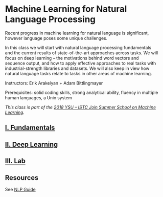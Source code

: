 # Machine Learning for Natural Language Processing

Recent progress in machine learning for natural language is significant, however language poses some unique challenges.

In this class we will start with natural language processing fundamentals and the current results of state-of-the-art approaches across tasks.  We will focus on deep learning – the motivations behind word vectors and sequence output, and how to apply effective approaches to real tasks with industrial-strength libraries and datasets.
We will also keep in view how natural language tasks relate to tasks in other areas of machine learning. 

Instructors: Erik Arakelyan + Adam Bittlingmayer

Prerequisites: solid coding skills, strong analytical ability, fluency in multiple human languages, a Unix system

*This class is part of the [2018 YSU – ISTC Join Summer School on Machine Learning](http://mathschool.ysu.am/mss2018/).*

## [I. Fundamentals](fundamentals)

## [II. Deep Learning](deeplearning)

## [III. Lab](lab)

## Resources

See [NLP Guide](https://nlpguide.github.io/)
